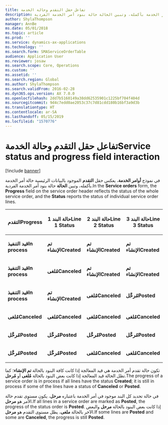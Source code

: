 ```yaml
---
title: تفاعل حقل التقدم وحالة الخدمة
description: في نموذج أوامر الخدمة، يعرض حقل التقدم الموجود بالبيانات الرئيسية حالة أمر الخدمة بأكمله، وتبين الحالة حالة بنود أمر الخدمة الفردية.
author: ShylaThompson
manager: AnnBe
ms.date: 05/01/2018
ms.topic: article
ms.prod: ''
ms.service: dynamics-ax-applications
ms.technology: ''
ms.search.form: SMAServiceOrderTable
audience: Application User
ms.reviewer: josaw
ms.search.scope: Core, Operations
ms.custom: ''
ms.assetid: ''
ms.search.region: Global
ms.author: ShylaThompson
ms.search.validFrom: 2016-02-28
ms.dyn365.ops.version: AX 7.0.0
ms.openlocfilehash: 2dd7b5160149a38dd62535901c1225bf704f404d
ms.sourcegitcommit: 9d4c7edd0ae2053c37c7d81cdd180b16bf3a9d3b
ms.translationtype: HT
ms.contentlocale: ar-SA
ms.lasthandoff: 05/15/2019
ms.locfileid: "1570776"
---
```

# <a name="service-status-and-progress-field-interaction"></a><span data-ttu-id="7bda5-103">تفاعل حقل التقدم وحالة الخدمة</span><span class="sxs-lookup"><span data-stu-id="7bda5-103">Service status and progress field interaction</span></span> 

[!include [banner](../includes/banner.md)]


<span data-ttu-id="7bda5-104">في نموذج **أوامر الخدمة**، يعكس حقل **التقدم** الموجود بالبيانات الرئيسية حالة أمر الخدمة بأكمله، وتبين **الحالة** حالة بنود أمر الخدمة الفردية.</span><span class="sxs-lookup"><span data-stu-id="7bda5-104">In the **Service orders** form, the **Progress** field on the service order header reflects the status of the whole service order, and the **Status** reports the status of individual service order lines.</span></span>

<table>
<colgroup>
<col style="width: 25%" />
<col style="width: 25%" />
<col style="width: 25%" />
<col style="width: 25%" />
</colgroup>
<thead>
<tr class="header">
<th><p><span data-ttu-id="7bda5-105">التقدم</span><span class="sxs-lookup"><span data-stu-id="7bda5-105">Progress</span></span></p></th>
<th><p><span data-ttu-id="7bda5-106">حالة البند 1</span><span class="sxs-lookup"><span data-stu-id="7bda5-106">Line 1 Status</span></span></p></th>
<th><p><span data-ttu-id="7bda5-107">حالة البند 2</span><span class="sxs-lookup"><span data-stu-id="7bda5-107">Line 2 Status</span></span></p></th>
<th><p><span data-ttu-id="7bda5-108">حالة البند 3</span><span class="sxs-lookup"><span data-stu-id="7bda5-108">Line 3 Status</span></span></p></th>
</tr>
</thead>
<tbody>
<tr class="odd">
<td><p><span data-ttu-id="7bda5-109"><strong>قيد التنفيذ</strong></span><span class="sxs-lookup"><span data-stu-id="7bda5-109"><strong>In process</strong></span></span></p></td>
<td><p><span data-ttu-id="7bda5-110"><strong>تم الإنشاء</strong></span><span class="sxs-lookup"><span data-stu-id="7bda5-110"><strong>Created</strong></span></span></p></td>
<td><p><span data-ttu-id="7bda5-111"><strong>تم الإنشاء</strong></span><span class="sxs-lookup"><span data-stu-id="7bda5-111"><strong>Created</strong></span></span></p></td>
<td><p><span data-ttu-id="7bda5-112"><strong>تم الإنشاء</strong></span><span class="sxs-lookup"><span data-stu-id="7bda5-112"><strong>Created</strong></span></span></p></td>
</tr>
<tr class="even">
<td><p><span data-ttu-id="7bda5-113"><strong>قيد التنفيذ</strong></span><span class="sxs-lookup"><span data-stu-id="7bda5-113"><strong>In process</strong></span></span></p></td>
<td><p><span data-ttu-id="7bda5-114"><strong>مُلغى</strong></span><span class="sxs-lookup"><span data-stu-id="7bda5-114"><strong>Canceled</strong></span></span></p></td>
<td><p><span data-ttu-id="7bda5-115"><strong>تم الإنشاء</strong></span><span class="sxs-lookup"><span data-stu-id="7bda5-115"><strong>Created</strong></span></span></p></td>
<td><p><span data-ttu-id="7bda5-116"><strong>تم الإنشاء</strong></span><span class="sxs-lookup"><span data-stu-id="7bda5-116"><strong>Created</strong></span></span></p></td>
</tr>
<tr class="odd">
<td><p><span data-ttu-id="7bda5-117"><strong>قيد التنفيذ</strong></span><span class="sxs-lookup"><span data-stu-id="7bda5-117"><strong>In process</strong></span></span></p></td>
<td><p><span data-ttu-id="7bda5-118"><strong>تم الإنشاء</strong></span><span class="sxs-lookup"><span data-stu-id="7bda5-118"><strong>Created</strong></span></span></p></td>
<td><p><span data-ttu-id="7bda5-119"><strong>مُلغى</strong></span><span class="sxs-lookup"><span data-stu-id="7bda5-119"><strong>Canceled</strong></span></span></p></td>
<td><p><span data-ttu-id="7bda5-120"><strong>مُرحَّل</strong></span><span class="sxs-lookup"><span data-stu-id="7bda5-120"><strong>Posted</strong></span></span></p></td>
</tr>
<tr class="even">
<td><p><span data-ttu-id="7bda5-121"><strong>مُلغى</strong></span><span class="sxs-lookup"><span data-stu-id="7bda5-121"><strong>Canceled</strong></span></span></p></td>
<td><p><span data-ttu-id="7bda5-122"><strong>مُلغى</strong></span><span class="sxs-lookup"><span data-stu-id="7bda5-122"><strong>Canceled</strong></span></span></p></td>
<td><p><span data-ttu-id="7bda5-123"><strong>مُلغى</strong></span><span class="sxs-lookup"><span data-stu-id="7bda5-123"><strong>Canceled</strong></span></span></p></td>
<td><p><span data-ttu-id="7bda5-124"><strong>مُلغى</strong></span><span class="sxs-lookup"><span data-stu-id="7bda5-124"><strong>Canceled</strong></span></span></p></td>
</tr>
<tr class="odd">
<td><p><span data-ttu-id="7bda5-125"><strong>مُرحَّل</strong></span><span class="sxs-lookup"><span data-stu-id="7bda5-125"><strong>Posted</strong></span></span></p></td>
<td><p><span data-ttu-id="7bda5-126"><strong>مُرحَّل</strong></span><span class="sxs-lookup"><span data-stu-id="7bda5-126"><strong>Posted</strong></span></span></p></td>
<td><p><span data-ttu-id="7bda5-127"><strong>مُرحَّل</strong></span><span class="sxs-lookup"><span data-stu-id="7bda5-127"><strong>Posted</strong></span></span></p></td>
<td><p><span data-ttu-id="7bda5-128"><strong>مُرحَّل</strong></span><span class="sxs-lookup"><span data-stu-id="7bda5-128"><strong>Posted</strong></span></span></p></td>
</tr>
<tr class="even">
<td><p><span data-ttu-id="7bda5-129"><strong>مُرحَّل</strong></span><span class="sxs-lookup"><span data-stu-id="7bda5-129"><strong>Posted</strong></span></span></p></td>
<td><p><span data-ttu-id="7bda5-130"><strong>مُرحَّل</strong></span><span class="sxs-lookup"><span data-stu-id="7bda5-130"><strong>Posted</strong></span></span></p></td>
<td><p><span data-ttu-id="7bda5-131"><strong>مُلغى</strong></span><span class="sxs-lookup"><span data-stu-id="7bda5-131"><strong>Canceled</strong></span></span></p></td>
<td><p><span data-ttu-id="7bda5-132"><strong>مُلغى</strong></span><span class="sxs-lookup"><span data-stu-id="7bda5-132"><strong>Canceled</strong></span></span></p></td>
</tr>
</tbody>
</table>


<span data-ttu-id="7bda5-133">تكون حالة تقدم أمر الخدمة هي قيد المعالجة إذا كانت كافة البنود بالحالة **تم الإنشاء**؛ كما تظل الحالة قيد المعالجة إذا كانت بعض البنود بالحالة **مُلغى** أو **مُرحل**.</span><span class="sxs-lookup"><span data-stu-id="7bda5-133">The progress of a service order is in process if all lines have the status **Created**; it is still in process if some of the lines have a status of **Canceled** or **Posted**.</span></span>

<span data-ttu-id="7bda5-134">في حالة تحديد كل البند موجود في أمر الخدمة باعتباره **مرحل**، يكون مستوى تقدم حالة الأمر هو **مرحل**.</span><span class="sxs-lookup"><span data-stu-id="7bda5-134">If all lines in a service order are marked as **Posted**, the progress of the status order is **Posted**.</span></span> <span data-ttu-id="7bda5-135">إذا كانت بعض البنود بالحالة **مرحل** والبعض الآخر بالحالة **ملغى**، يظل مستوى التقدم هو **مرحل**.</span><span class="sxs-lookup"><span data-stu-id="7bda5-135">If some lines are **Posted** and some are **Canceled**, the progress is still **Posted**.</span></span>

  


